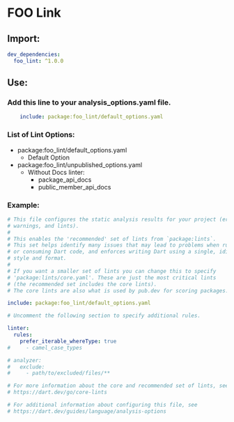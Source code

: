 
# FOO Link


## Import:

```yaml
dev_dependencies:
  foo_lint: ^1.0.0
```

## Use:

### Add this line to your analysis_options.yaml file.

```yaml
    include: package:foo_lint/default_options.yaml
```

### List of Lint Options:

  - package:foo_lint/default_options.yaml 
    - Default Option
  - package:foo_lint/unpublished_options.yaml 
    - Without Docs linter:
      - package_api_docs
      - public_member_api_docs

### Example:

```yaml
# This file configures the static analysis results for your project (errors,
# warnings, and lints).
#
# This enables the 'recommended' set of lints from `package:lints`.
# This set helps identify many issues that may lead to problems when running
# or consuming Dart code, and enforces writing Dart using a single, idiomatic
# style and format.
#
# If you want a smaller set of lints you can change this to specify
# 'package:lints/core.yaml'. These are just the most critical lints
# (the recommended set includes the core lints).
# The core lints are also what is used by pub.dev for scoring packages.

include: package:foo_lint/default_options.yaml

# Uncomment the following section to specify additional rules.

linter:
  rules:
    prefer_iterable_whereType: true
#     - camel_case_types

# analyzer:
#   exclude:
#     - path/to/excluded/files/**

# For more information about the core and recommended set of lints, see
# https://dart.dev/go/core-lints

# For additional information about configuring this file, see
# https://dart.dev/guides/language/analysis-options

```